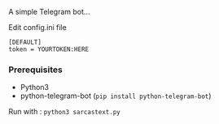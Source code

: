 A simple Telegram bot...


Edit config.ini file

```
[DEFAULT]
token = YOURTOKEN:HERE
```

### Prerequisites

- Python3
- python-telegram-bot (`pip install python-telegram-bot`)

Run with : `python3 sarcastext.py`
